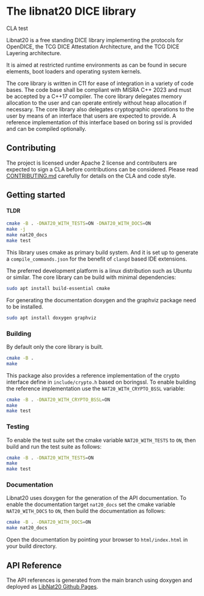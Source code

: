 # The libnat20 DICE library

CLA test

Libnat20 is a free standing DICE library implementing the protocols
for OpenDICE, the TCG DICE Attestation Architecture, and the TCG DICE
Layering architecture.

It is aimed at restricted runtime environments as can be found in secure
elements, boot loaders and operating system kernels.

The core library is written in C11 for ease of integration in a variety of code
bases. The code base shall be compliant with MISRA C++ 2023 and must be
accepted by a C++17 compiler. The core library delegates memory allocation
to the user and can operate entirely without heap allocation if necessary.
The core library also delegates cryptographic operations to the user by
means of an interface that users are expected to provide. A reference
implementation of this interface based on boring ssl is provided
and can be compiled optionally.

## Contributing

The project is licensed under Apache 2 license and contributers are expected
to sign a CLA before contributions can be considered.
Please read [CONTRIBUTING.md](CONTRIBUTING.md) carefully for details on
the CLA and code style.

## Getting started

#### TLDR

```sh
cmake -B . -DNAT20_WITH_TESTS=ON -DNAT20_WITH_DOCS=ON
make -j
make nat20_docs
make test
```

This library uses cmake as primary build system. And it is set up to
generate a `compile_commands.json` for the benefit of `clangd` based IDE
extensions.

The preferred development platform is a linux distribution such as Ubuntu
or similar. The core library can be build with minimal dependencies:

```sh
sudo apt install build-essential cmake
```

For generating the documentation doxygen and the graphviz package need to
be installed.

```sh
sudo apt install doxygen graphviz
```

### Building

By default only the core library is built.

```sh
cmake -B .
make
```

This package also provides a reference implementation of the crypto interface
define in `include/crypto.h` based on boringssl. To enable building the reference
implementation use the `NAT20_WITH_CRYPTO_BSSL` variable:

```sh
cmake -B . -DNAT20_WITH_CRYPTO_BSSL=ON
make
make test
```

### Testing

To enable the test suite set the cmake variable `NAT20_WITH_TESTS` to `ON`, then
build and run the test suite as follows:

```sh
cmake -B . -DNAT20_WITH_TESTS=ON
make
make test
```

### Documentation

Libnat20 uses doxygen for the generation of the API documentation. To enable
the documentation target `nat20_docs` set the cmake variable `NAT20_WITH_DOCS` to `ON`,
then build the documentation as follows:

```sh
cmake -B . -DNAT20_WITH_DOCS=ON
make nat20_docs
```

Open the documentation by pointing your browser to `html/index.html` in your
build directory.

## API Reference

The API references is generated from the main branch using doxygen and deployed
as [LibNat20 Github Pages](https://aurora-opensource.github.io/libnat20).
